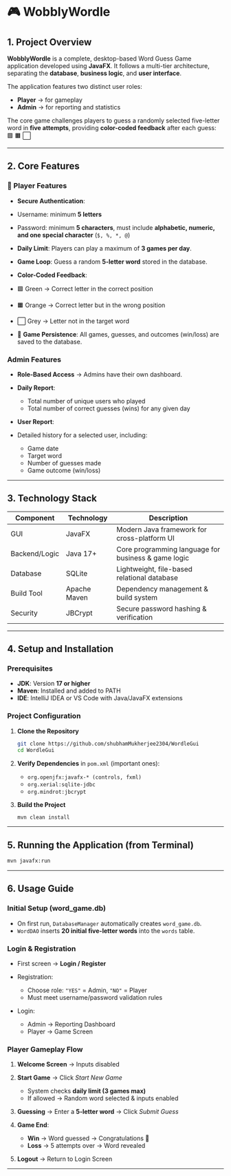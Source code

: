 # 🎮 WobblyWordle

## 1. Project Overview

**WobblyWordle** is a complete, desktop-based Word Guess Game application developed using **JavaFX**.
It follows a multi-tier architecture, separating the **database**, **business logic**, and **user interface**.

The application features two distinct user roles:

* **Player** → for gameplay
* **Admin** → for reporting and statistics

The core game challenges players to guess a randomly selected five-letter word in **five attempts**, providing **color-coded feedback** after each guess: 🟩 🟧 ⬜

---

## 2. Core Features

### 👤 Player Features

*  **Secure Authentication**:

  * Username: minimum **5 letters**
  * Password: minimum **5 characters**, must include **alphabetic, numeric, and one special character** (`$, %, *, @`)
*  **Daily Limit**: Players can play a maximum of **3 games per day**.
*  **Game Loop**: Guess a random **5-letter word** stored in the database.
*  **Color-Coded Feedback**:

  * 🟩 Green → Correct letter in the correct position
  * 🟧 Orange → Correct letter but in the wrong position
  * ⬜ Grey → Letter not in the target word
* 💾 **Game Persistence**: All games, guesses, and outcomes (win/loss) are saved to the database.

###  Admin Features

*  **Role-Based Access** → Admins have their own dashboard.
* **Daily Report**:

  * Total number of unique users who played
  * Total number of correct guesses (wins) for any given day
*  **User Report**:

  * Detailed history for a selected user, including:

    * Game date
    * Target word
    * Number of guesses made
    * Game outcome (win/loss)

---

## 3. Technology Stack

| **Component** | **Technology** | **Description**                                     |
| ------------- | -------------- | --------------------------------------------------- |
| GUI           | JavaFX         | Modern Java framework for cross-platform UI         |
| Backend/Logic | Java 17+       | Core programming language for business & game logic |
| Database      | SQLite         | Lightweight, file-based relational database         |
| Build Tool    | Apache Maven   | Dependency management & build system                |
| Security      | JBCrypt        | Secure password hashing & verification              |

---

## 4. Setup and Installation

###  Prerequisites

*  **JDK**: Version **17 or higher**
*  **Maven**: Installed and added to PATH
*  **IDE**: IntelliJ IDEA or VS Code with Java/JavaFX extensions

###  Project Configuration

1. **Clone the Repository**

   ```bash
   git clone https://github.com/shubhamMukherjee2304/WordleGui
   cd WordleGui
   ```

2. **Verify Dependencies** in `pom.xml` (important ones):

   * `org.openjfx:javafx-* (controls, fxml)`
   * `org.xerial:sqlite-jdbc`
   * `org.mindrot:jbcrypt`

3. **Build the Project**

   ```bash
   mvn clean install
   
   ```

---

## 5. Running the Application (from Terminal)
```bash
mvn javafx:run
```

---

## 6. Usage Guide

###  Initial Setup (word_game.db)

* On first run, `DatabaseManager` automatically creates `word_game.db`.
* `WordDAO` inserts **20 initial five-letter words** into the `words` table.

###  Login & Registration

* First screen → **Login / Register**
* Registration:

  * Choose role: `"YES"` = Admin, `"NO"` = Player
  * Must meet username/password validation rules
* Login:

  * Admin → Reporting Dashboard
  * Player → Game Screen

###  Player Gameplay Flow

1. **Welcome Screen** → Inputs disabled
2. **Start Game** → Click *Start New Game*

   * System checks **daily limit (3 games max)**
   * If allowed → Random word selected & inputs enabled
3. **Guessing** → Enter a **5-letter word** → Click *Submit Guess*
4. **Game End**:

   *  **Win** → Word guessed → Congratulations 🎉
   *  **Loss** → 5 attempts over → Word revealed
5. **Logout** → Return to Login Screen

---
